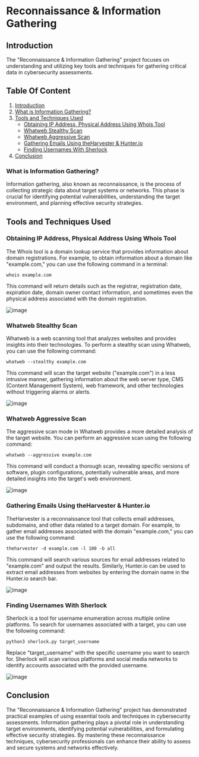 
# Reconnaissance & Information Gathering

## Introduction

The "Reconnaissance & Information Gathering" project focuses on understanding and utilizing key tools and techniques for gathering critical data in cybersecurity assessments.

## Table Of Content

1. [Introduction](#introduction)
2. [What is Information Gathering?](#what-is-information-gathering)
3. [Tools and Techniques Used](#tools-and-techniques-used)
   - [Obtaining IP Address, Physical Address Using Whois Tool](#obtaining-ip-address-physical-address-using-whois-tool)
   - [Whatweb Stealthy Scan](#whatweb-stealthy-scan)
   - [Whatweb Aggressive Scan](#whatweb-aggressive-scan)
   - [Gathering Emails Using theHarvester & Hunter.io](#gathering-emails-using-theharvester--hunterio)
   - [Finding Usernames With Sherlock](#finding-usernames-with-sherlock)
4. [Conclusion](#conclusion)


### What is Information Gathering?

Information gathering, also known as reconnaissance, is the process of collecting strategic data about target systems or networks. This phase is crucial for identifying potential vulnerabilities, understanding the target environment, and planning effective security strategies.

## Tools and Techniques Used

###  **Obtaining IP Address, Physical Address Using Whois Tool**

   The Whois tool is a domain lookup service that provides information about domain registrations. For example, to obtain information about a domain like "example.com," you can use the following command in a terminal:

   ```
   whois example.com
   ```

   This command will return details such as the registrar, registration date, expiration date, domain owner contact information, and sometimes even the physical address associated with the domain registration.

![image](https://github.com/ijlal321/Complete-Cyber-Offense-Lifecycle-Project/assets/103317626/694d92aa-fe9c-4356-af66-2523d6746436)


### **Whatweb Stealthy Scan**

   Whatweb is a web scanning tool that analyzes websites and provides insights into their technologies. To perform a stealthy scan using Whatweb, you can use the following command:

   ```
   whatweb --stealthy example.com
   ```

   This command will scan the target website ("example.com") in a less intrusive manner, gathering information about the web server type, CMS (Content Management System), web framework, and other technologies without triggering alarms or alerts.

![image](https://github.com/ijlal321/Complete-Cyber-Offense-Lifecycle-Project/assets/103317626/72691d68-6741-4441-ad9c-6769f9fb4f3d)

### **Whatweb Aggressive Scan**

   The aggressive scan mode in Whatweb provides a more detailed analysis of the target website. You can perform an aggressive scan using the following command:

   ```
   whatweb --aggressive example.com
   ```

   This command will conduct a thorough scan, revealing specific versions of software, plugin configurations, potentially vulnerable areas, and more detailed insights into the target's web environment.

![image](https://github.com/ijlal321/Complete-Cyber-Offense-Lifecycle-Project/assets/103317626/391b91ee-60a6-4f85-bf28-4f355e920fa3)


### **Gathering Emails Using theHarvester & Hunter.io**

   TheHarvester is a reconnaissance tool that collects email addresses, subdomains, and other data related to a target domain. For example, to gather email addresses associated with the domain "example.com," you can use the following command:

   ```
   theharvester -d example.com -l 100 -b all
   ```

   This command will search various sources for email addresses related to "example.com" and output the results. Similarly, Hunter.io can be used to extract email addresses from websites by entering the domain name in the Hunter.io search bar.

![image](https://github.com/ijlal321/Complete-Cyber-Offense-Lifecycle-Project/assets/103317626/b2c77405-5575-4f86-832d-aa10974c5b16)


### **Finding Usernames With Sherlock**

   Sherlock is a tool for username enumeration across multiple online platforms. To search for usernames associated with a target, you can use the following command:

   ```
   python3 sherlock.py target_username
   ```

   Replace "target_username" with the specific username you want to search for. Sherlock will scan various platforms and social media networks to identify accounts associated with the provided username.


![image](https://github.com/ijlal321/Complete-Cyber-Offense-Lifecycle-Project/assets/103317626/7c7a37a0-063c-41fe-9d3c-626a39422183)

## Conclusion

The "Reconnaissance & Information Gathering" project has demonstrated practical examples of using essential tools and techniques in cybersecurity assessments. Information gathering plays a pivotal role in understanding target environments, identifying potential vulnerabilities, and formulating effective security strategies. By mastering these reconnaissance techniques, cybersecurity professionals can enhance their ability to assess and secure systems and networks effectively.

